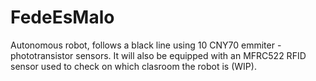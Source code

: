 # FedeEsMalo
 Autonomous robot, follows a black line using 10 CNY70 emmiter - phototransistor sensors. It will also be equipped with an MFRC522 RFID sensor used to check on which clasroom the robot is (WIP).

